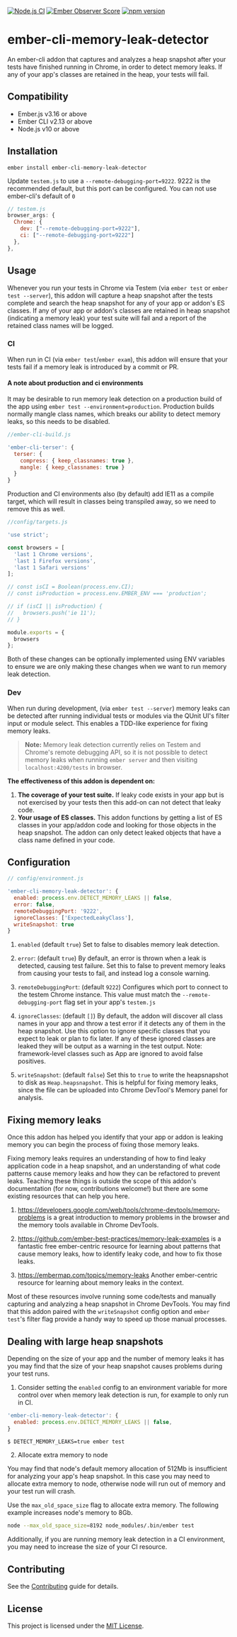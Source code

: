 [![Node.js CI](https://github.com/steveszc/ember-cli-memory-leak-detector/actions/workflows/node.js.yml/badge.svg)](https://github.com/steveszc/ember-cli-memory-leak-detector/actions/workflows/node.js.yml)
[![Ember Observer Score](https://emberobserver.com/badges/ember-cli-memory-leak-detector.svg)](https://emberobserver.com/addons/ember-cli-memory-leak-detector)
[![npm version](https://badge.fury.io/js/ember-cli-memory-leak-detector.svg)](https://www.npmjs.com/package/ember-cli-memory-leak-detector)

ember-cli-memory-leak-detector
==============================================================================

An ember-cli addon that captures and analyzes a heap snapshot after your tests have finished running in Chrome, in order to detect memory leaks.
If any of your app's classes are retained in the heap, your tests will fail.

Compatibility
------------------------------------------------------------------------------

* Ember.js v3.16 or above
* Ember CLI v2.13 or above
* Node.js v10 or above


Installation
------------------------------------------------------------------------------

```
ember install ember-cli-memory-leak-detector
```

Update `testem.js` to use a `--remote-debugging-port=9222`. 9222 is the recommended default, but this port can be configured. You can not use ember-cli's default of `0`

```js
// testem.js
browser_args: {
  Chrome: {
    dev: ["--remote-debugging-port=9222"],
    ci: ["--remote-debugging-port=9222"]
  },
},
```

Usage
------------------------------------------------------------------------------

Whenever you run your tests in Chrome via Testem (via `ember test` or `ember test --server`), this addon will capture a heap snapshot after the tests complete and search the heap snapshot for any of your app or addon's ES classes. If any of your app or addon's classes are retained in heap snapshot (indicating a memory leak) your test suite will fail and a report of the retained class names will be logged.

### CI

When run in CI (via `ember test`/`ember exam`), this addon will ensure that your tests fail if a memory leak is introduced by a commit or PR.

#### A note about production and ci environments 
It may be desirable to run memory leak detection on a production build of the app using `ember test --environment=production`.
Production builds normally mangle class names, which breaks our ability to detect memory leaks, so this needs to be disabled.

```js
//ember-cli-build.js

'ember-cli-terser': {
  terser: {
    compress: { keep_classnames: true },
    mangle: { keep_classnames: true }
  }
}
```

Production and CI environments also (by default) add IE11 as a compile target, which will result in classes being transpiled away, so we need to remove this as well.
```js
//config/targets.js

'use strict';

const browsers = [
  'last 1 Chrome versions',
  'last 1 Firefox versions',
  'last 1 Safari versions'
];

// const isCI = Boolean(process.env.CI);
// const isProduction = process.env.EMBER_ENV === 'production';

// if (isCI || isProduction) {
//   browsers.push('ie 11');
// }

module.exports = {
  browsers
};
```

Both of these changes can be optionally implemented using ENV variables to ensure we are only making these changes when we want to run memory leak detection.

### Dev

When run during development, (via `ember test --server`) memory leaks can be detected after running individual tests or modules via the QUnit UI's filter input or module select. This enables a TDD-like experience for fixing memory leaks.

> **Note:** Memory leak detection currently relies on Testem and Chrome's remote debugging API, so it is not possible to detect memory leaks when running `ember server` and then visiting `localhost:4200/tests` in browser.

**The effectiveness of this addon is dependent on:**
1. **The coverage of your test suite.** If leaky code exists in your app but is not exercised by your tests then this add-on can not detect that leaky code.
2. **Your usage of ES classes.** This addon functions by getting a list of ES classes in your app/addon code and looking for those objects in the heap snapshot. The addon can only detect leaked objects that have a class name defined in your code.

Configuration
------------------------------------------------------------------------------

```js
// config/environment.js

'ember-cli-memory-leak-detector': {
  enabled: process.env.DETECT_MEMORY_LEAKS || false,
  error: false,
  remoteDebuggingPort: '9222',
  ignoreClasses: ['ExpectedLeakyClass'],
  writeSnapshot: true
}

```

1. `enabled` (default `true`)
Set to false to disables memory leak detection. 

2. `error`: (default `true`)
By default, an error is thrown when a leak is detected, causing test failure. Set this to false to prevent memory leaks from causing your tests to fail, and instead log a console warning.

3. `remoteDebuggingPort`: (default `9222`)
Configures which port to connect to the testem Chrome instance. This value must match the `--remote-debugging-port` flag set in your app's `testem.js`

4. `ignoreClasses`: (default `[]`)
By default, the addon will discover all class names in your app and throw a test error if it detects any of them in the heap snapshot. Use this option to ignore specific classes that you expect to leak or plan to fix later. If any of these ignored classes are leaked they will be output as a warning in the test output. Note: framework-level classes such as App are ignored to avoid false positives.

5. `writeSnapshot`: (default `false`)
Set this to `true` to write the heapsnapshot to disk as `Heap.heapsnapshot`. This is helpful for fixing memory leaks, since the file can be uploaded into Chrome DevTool's Memory panel for analysis.

Fixing memory leaks
------------------------------------------------------------------------------

Once this addon has helped you identify that your app or addon is leaking memory you can begin the process of fixing those memory leaks. 

Fixing memory leaks requires an understanding of how to find leaky application code in a heap snapshot, and an understanding of what code patterns cause memory leaks and how they can be refactored to prevent leaks. Teaching these things is outside the scope of this addon's documentation (for now, contributions welcome!) but there are some existing resources that can help you here.  

1. https://developers.google.com/web/tools/chrome-devtools/memory-problems is a great introduction to memory problems in the browser and the memory tools available in Chrome DevTools.

1. https://github.com/ember-best-practices/memory-leak-examples is a fantastic free ember-centric resource for learning about patterns that cause memory leaks, how to identify leaky code, and how to fix those leaks.

1. https://embermap.com/topics/memory-leaks Another ember-centric resource for learning about memory leaks in the context.

Most of these resources involve running some code/tests and manually capturing and analyzing a heap snapshot in Chrome DevTools. You may find that this addon paired with the `writeSnapshot` config option and `ember test`'s filter flag provide a handy way to speed up those manual processes.

Dealing with large heap snapshots
-------------------------------------------------------------------------------

Depending on the size of your app and the number of memory leaks it has you may find that the size of your heap snapshot causes problems during your test runs.

1. Consider setting the `enabled` config to an environment variable for more control over when memory leak detection is run, for example to only run in CI.

```js
'ember-cli-memory-leak-detector': {
  enabled: process.env.DETECT_MEMORY_LEAKS || false,
}
```

```bash
$ DETECT_MEMORY_LEAKS=true ember test
```

2. Allocate extra memory to node

You may find that node's default memory allocation of 512Mb is insufficient for analyzing your app's heap snapshot. In this case you may need to allocate extra memory to node, otherwise node will run out of memory and your test run will crash.

Use the `max_old_space_size` flag to allocate extra memory. The following example increases node's memory to 8Gb.

```bash
node --max_old_space_size=8192 node_modules/.bin/ember test
```

Additionally, if you are running memory leak detection in a CI environment, you may need to increase the size of your CI resource.


Contributing
------------------------------------------------------------------------------

See the [Contributing](CONTRIBUTING.md) guide for details.


License
------------------------------------------------------------------------------

This project is licensed under the [MIT License](LICENSE.md).
